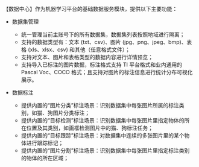 
【数据中心】作为机器学习平台的基础数据服务模块，提供以下主要功能：

- 数据集管理
  - 统一管理当前主账号下的所有数据集，数据集列表按照地域进行隔离；
  - 支持的数据类型有：文本 (txt、csv)、图片 (jpg、png、jpeg、bmp)、表格 (xls、xlsx、csv) 和其他（任意格式文件）；
  - 支持对文本、图片和表格类型的数据内容进行详情预览；
  - 支持导入已标注的图片数据，标注格式支持 TI 平台格式和业内通用的 Pascal Voc、COCO 格式；且支持对图片的标注信息进行统计分布可视化展示。

- 数据标注
  - 提供内置的“图片分类”标注场景：识别数据集中每张图片所属的标注类别，如猫、狗图片分类标注；
  - 提供内置的“目标检测”标注场景：识别数据集中每张图片里指定物体的所在位置及其类别，如画框检测图片中的猫、狗标注任务；
  - 提供内置的“目标跟踪”标注场景：对数据集中连续的多张图片里的某个物体进行跟踪标记；
  - 提供内置的“图片分割”标注场景：识别数据集中每张图片里指定标注类别的物体的所在区域；
  

